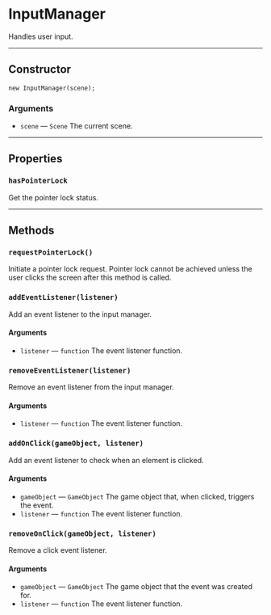 # InputManager

Handles user input.

---

## Constructor

`new InputManager(scene);`

### Arguments

-   `scene` &mdash; `Scene` The current scene.

---

## Properties

### `hasPointerLock`

Get the pointer lock status.

---

## Methods

### `requestPointerLock()`

Initiate a pointer lock request. Pointer lock cannot be achieved unless the user clicks the screen after this method is called.

### `addEventListener(listener)`

Add an event listener to the input manager.

#### Arguments

-   `listener` &mdash; `function` The event listener function.

### `removeEventListener(listener)`

Remove an event listener from the input manager.

#### Arguments

-   `listener` &mdash; `function` The event listener function.

### `addOnClick(gameObject, listener)`

Add an event listener to check when an element is clicked.

#### Arguments

-   `gameObject` &mdash; `GameObject` The game object that, when clicked, triggers the event.
-   `listener` &mdash; `function` The event listener function.

### `removeOnClick(gameObject, listener)`

Remove a click event listener.

#### Arguments

-   `gameObject` &mdash; `GameObject` The game object that the event was created for.
-   `listener` &mdash; `function` The event listener function.
